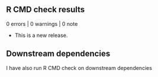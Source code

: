 ## R CMD check results

0 errors | 0 warnings | 0 note

* This is a new release.

## Downstream dependencies
I have also run R CMD check on downstream dependencies
